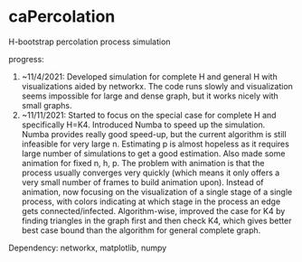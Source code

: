 # caPercolation
H-bootstrap percolation process simulation

progress:

1. ~11/4/2021: Developed simulation for complete H and general H with visualizations aided by networkx. The code runs slowly and visualization seems impossible for large and dense graph, but it works nicely with small graphs.
2. ~11/11/2021: Started to focus on the special case for complete H and specifically H=K4. Introduced Numba to speed up the simulation. Numba provides really good speed-up, but the current algorithm is still infeasible for very large n. Estimating p is almost hopeless as it requires large number of simulations to get a good estimation. Also made some animation for fixed n, h, p. The problem with animation is that the process usually converges very quickly (which means it only offers a very small number of frames to build animation upon). Instead of animation, now focusing on the visualization of a single stage of a single process, with colors indicating at which stage in the process an edge gets connected/infected. Algorithm-wise, improved the case for K4 by finding triangles in the graph first and then check K4, which gives better best case bound than the algorithm for general complete graph.

Dependency: networkx, matplotlib, numpy
